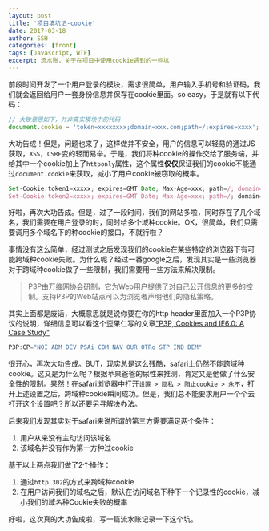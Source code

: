 ```yaml
---
layout: post
title: '项目填坑记-cookie'
date: 2017-03-18
author: SSH
categories: [front]
tags: [Javascript, WTF]
excerpt: 流水账，关于在项目中使用cookie遇到的一些坑
---
```


前段时间开发了一个用户登录的模块，需求很简单，用户输入手机号和验证码，我们就会返回给用户一套身份信息并保存在cookie里面。so easy，于是就有以下代码：

```javascript
// 大致意思如下，并非真实模块中的代码
document.cookie = 'token=xxxxxxxx;domain=xxx.com;path=/;expires=xxxx';
```

大功告成！但是，问题也来了，这样做并不安全，用户的信息可以轻易的通过JS获取，`XSS`，`CSRF`变的轻而易举。于是，我们将种cookie的操作交给了服务端，并给其中一个cookie加上了`httponly`属性，这个属性**仅仅**保证我们的cookie不能通过`document.cookie`来获取，减小了用户cookie被窃取的概率。

```javascript
Set-Cookie:token1=xxxxx; expires=GMT Date; Max-Age=xxx; path=/; domain=xxx.com
Set-Cookie:token2=xxxxx; expires=GMT Date; Max-Age=xxx; path=/; domain=xxx.com; httponly
```

好啦，再次大功告成。但是，过了一段时间，我们的网站多啦，同时存在了几个域名，我们需要在用户登录的时，同时给多个域种cookie。OK，很简单，我们只需要调用多个域名下的种cookie的接口，不就行啦？

事情没有这么简单，经过测试之后发现我们的cookie在某些特定的浏览器下有可能跨域种cookie失败。为什么呢？经过一番google之后，发现其实是一些浏览器对于跨域种cookie做了一些限制，我们需要用一些方法来解决限制。

> P3P由万维网协会研制，它为Web用户提供了对自己公开信息的更多的控制。支持P3P的Web站点可以为浏览者声明他们的隐私策略。

其实上面都是废话，大概意思就是说你要在你的http header里面加入一个P3P协议的说明，详细信息可以看这个歪果仁写的文章["P3P, Cookies and IE6.0: A Case Study"](https://www.sitepoint.com/p3p-cookies-ie6/2/)

```javascript
P3P:CP="NOI ADM DEV PSAi COM NAV OUR OTRo STP IND DEM"
```

很开心，再次大功告成。BUT，现实总是这么残酷，safari上仍然不能跨域种cookie。这又是为什么呢？根据苹果爸爸的尿性来推测，肯定又是他做了什么安全性的限制。果然！在safari浏览器中打开`设置 > 隐私 > 阻止cookie > 永不`，打开上述设置之后，跨域种cookie瞬间成功。但是，我们总不能要求用户一个个去打开这个设置吧？所以还要另寻解决办法。

后来我们发现其实对于safari来说所谓的第三方需要满足两个条件：

1. 用户从来没有主动访问该域名
2. 该域名并没有作为第一方种过cookie

基于以上两点我们做了2个操作：

1. 通过`http 302`的方式来跨域种cookie
2. 在用户访问我们的域名之后，默认在访问域名下种下一个记录性的cookie，减小我们的域名种Cookie失败的概率

好啦，这次真的大功告成啦，写一篇流水账记录一下这个坑。